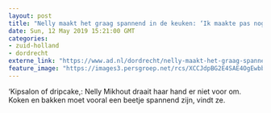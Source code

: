 ```yaml
---
layout: post
title: "Nelly maakt het graag spannend in de keuken: ‘Ik maakte pas nog een gezonde kipsalon’"
date: Sun, 12 May 2019 15:21:00 GMT
categories: 
- zuid-holland 
- dordrecht 
externe_link: "https://www.ad.nl/dordrecht/nelly-maakt-het-graag-spannend-in-de-keuken-ik-maakte-pas-nog-een-gezonde-kipsalon~a8c706d0/"
feature_image: "https://images3.persgroep.net/rcs/XCCJdpBG2E4SAE4OgEwbbZQHQZk/diocontent/147427470/_fitwidth/400/?appId=21791a8992982cd8da851550a453bd7f&quality=0.7"
---
```


‘Kipsalon of dripcake,: Nelly Mikhout draait haar hand er niet voor om. Koken en bakken moet vooral een beetje spannend zijn, vindt ze.
